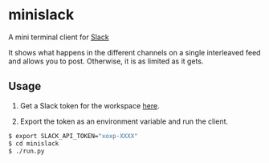 minislack
=========

A mini terminal client for [Slack](https://slack.com)

It shows what happens in the different channels on a single interleaved feed and allows you to post. Otherwise, it is as limited as it gets.

Usage
-----

1. Get a Slack token for the workspace [here](https://api.slack.com/custom-integrations/legacy-tokens).

2. Export the token as an environment variable and run the client.

```bash
$ export SLACK_API_TOKEN="xoxp-XXXX"
$ cd minislack
$ ./run.py
```

